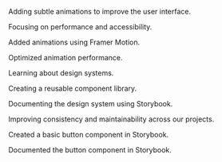 Adding subtle animations to improve the user interface.

Focusing on performance and accessibility.

Added animations using Framer Motion.

Optimized animation performance.

Learning about design systems.

Creating a reusable component library.

Documenting the design system using Storybook.

Improving consistency and maintainability across our projects.

Created a basic button component in Storybook.

Documented the button component in Storybook.